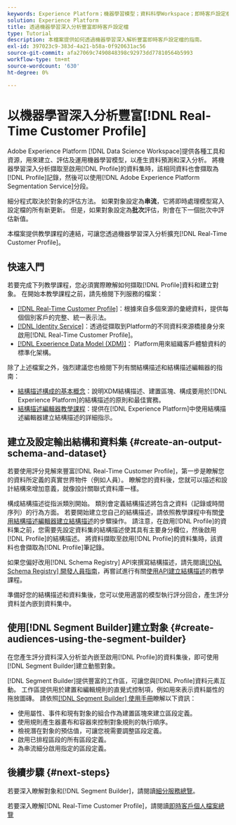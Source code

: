 ```yaml
---
keywords: Experience Platform；機器學習模型；資料科學Workspace；即時客戶設定檔；熱門主題；機器學習深入分析
solution: Experience Platform
title: 透過機器學習深入分析豐富即時客戶設定檔
type: Tutorial
description: 本檔案提供如何透過機器學習深入解析豐富即時客戶設定檔的指南。
exl-id: 397023c9-383d-4a21-b58a-0f920631ac56
source-git-commit: afa27069c7490848398c92973dd77810564b5993
workflow-type: tm+mt
source-wordcount: '630'
ht-degree: 0%

---
```


# 以機器學習深入分析豐富[!DNL Real-Time Customer Profile]

Adobe Experience Platform [!DNL Data Science Workspace]提供各種工具和資源，用來建立、評估及運用機器學習模型，以產生資料預測和深入分析。 將機器學習深入分析擷取至啟用[!DNL Profile]的資料集時，該相同資料也會擷取為[!DNL Profile]記錄，然後可以使用[!DNL Adobe Experience Platform Segmentation Service]分段。

細分程式取決於對象的評估方法。 如果對象設定為&#x200B;**串流**，它將即時處理模型寫入設定檔的所有新更新。 但是，如果對象設定為&#x200B;**批次**&#x200B;評估，則會在下一個批次中評估新值。

本檔案提供教學課程的連結，可讓您透過機器學習深入分析擴充[!DNL Real-Time Customer Profile]。

## 快速入門

若要完成下列教學課程，您必須實際瞭解如何擷取[!DNL Profile]資料和建立對象。 在開始本教學課程之前，請先檢閱下列服務的檔案：

- [[!DNL Real-Time Customer Profile]](../../profile/home.md)：根據來自多個來源的彙總資料，提供每個個別客戶的完整、統一表示法。
- [[!DNL Identity Service]](../../identity-service/home.md)：透過從擷取到Platform的不同資料來源橋接身分來啟用[!DNL Real-Time Customer Profile]。
- [[!DNL Experience Data Model (XDM)]](../../xdm/home.md)： Platform用來組織客戶體驗資料的標準化架構。

除了上述檔案之外，強烈建議您也檢閱下列有關結構描述和結構描述編輯器的指南：

- [結構描述構成的基本概念](../../xdm/schema/composition.md)：說明XDM結構描述、建置區塊、構成要用於[!DNL Experience Platform]的結構描述的原則和最佳實務。
- [結構描述編輯器教學課程](../../xdm/tutorials/create-schema-ui.md)：提供在[!DNL Experience Platform]中使用結構描述編輯器建立結構描述的詳細指示。

## 建立及設定輸出結構和資料集 {#create-an-output-schema-and-dataset}

若要使用評分見解來豐富[!DNL Real-Time Customer Profile]，第一步是瞭解您的資料所定義的真實世界物件（例如人員）。 瞭解您的資料後，您就可以描述和設計結構來增加意義，就像設計關聯式資料庫一樣。

構成結構描述從指派類別開始。 類別會定義結構描述將包含之資料（記錄或時間序列）的行為方面。 若要開始建立您自己的結構描述，請依照教學課程中有關[使用結構描述編輯器建立結構描述](../../xdm/tutorials/create-schema-ui.md)的步驟操作。 請注意，在啟用[!DNL Profile]的資料集之前，您需要先設定資料集的結構描述使其具有主要身分欄位，然後啟用[!DNL Profile]的結構描述。 將資料擷取至啟用[!DNL Profile]的資料集時，該資料也會擷取為[!DNL Profile]筆記錄。

如果您偏好改用[!DNL Schema Registry] API來撰寫結構描述，請先閱讀[[!DNL Schema Registry] 開發人員指南](../../xdm/api/getting-started.md)，再嘗試進行有關[使用API建立結構描述](../../xdm/tutorials/create-schema-api.md)的教學課程。

準備好您的結構描述和資料集後，您可以使用適當的模型執行評分回合，產生評分資料並內嵌到資料集中。

## 使用[!DNL Segment Builder]建立對象 {#create-audiences-using-the-segment-builder}

在您產生評分資料深入分析並內嵌至啟用[!DNL Profile]的資料集後，即可使用[!DNL Segment Builder]建立動態對象。

[!DNL Segment Builder]提供豐富的工作區，可讓您與[!DNL Profile]資料元素互動。 工作區提供用於建置和編輯規則的直覺式控制項，例如用來表示資料屬性的拖放圖磚。 請依照[[!DNL Segment Builder] 使用手冊](../../segmentation/ui/segment-builder.md)瞭解以下資訊：

- 使用屬性、事件和現有對象的組合作為建置區塊來建立區段定義。
- 使用規則產生器畫布和容器來控制對象規則的執行順序。
- 檢視潛在對象的預估值，可讓您視需要調整區段定義。
- 啟用已排程區段的所有區段定義。
- 為串流細分啟用指定的區段定義。

## 後續步驟 {#next-steps}

若要深入瞭解對象和[!DNL Segment Builder]，請閱讀[細分服務總覽](../../segmentation/home.md)。

若要深入瞭解[!DNL Real-Time Customer Profile]，請閱讀[即時客戶個人檔案總覽](../../profile/home.md)

